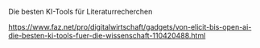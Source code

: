 Die besten KI-Tools für Literaturrecherchen

https://www.faz.net/pro/digitalwirtschaft/gadgets/von-elicit-bis-open-ai-die-besten-ki-tools-fuer-die-wissenschaft-110420488.html